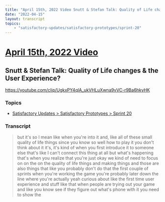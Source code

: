 ```yaml
---
title: "April 15th, 2022 Video Snutt & Stefan Talk: Quality of Life changes & the User Experience?"
date: "2022-04-15"
layout: transcript
topics:
    - "satisfactory-updates/satisfactory-prototypes/sprint-20"
---
```

# [April 15th, 2022 Video](../2022-04-15.md)
## Snutt & Stefan Talk: Quality of Life changes & the User Experience?
https://youtube.com/clip/UgkxPY4qlA_ukVHLuXwna9vVC-r9Ba6hkyHK

### Topics
* [Satisfactory Updates > Satisfactory Prototypes > Sprint 20](../topics/satisfactory-updates/satisfactory-prototypes/sprint-20.md)

### Transcript

> but it's so I mean like when you're into it and, like all of these small quality of life things since you know so well how to play it you don't think about it it's, it's kind of when you first introduce it to someone else that's like I can't connect this thing at all but what's happening that's when you realize that you're just okay we kind of need to focus on on the on the quality of life things and making things and those are also things that like you probably don't do that the first couple of sprints when you're working the game you're probably later down the line where you're actually yeah curious about like the first time user experience and stuff like that when people are trying out your game and like you know see if they figure out what's phone with it you need to show the
